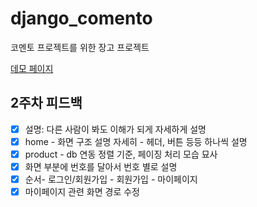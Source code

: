 # django_comento
코멘토 프로젝트를 위한 장고 프로젝트

[데모 페이지](http://144.24.67.193:4912)

## 2주차 피드백
- [x] 설명: 다른 사람이 봐도 이해가 되게 자세하게 설명
- [x] home - 화면 구조 설명 자세히 - 헤더, 버튼 등등 하나씩 설명
- [x] product - db 연동 정렬 기준, 페이징 처리 모습 묘사
- [x] 화면 부분에 번호를 달아서 번호 별로 설명
- [x] 순서- 로그인/회원가입 - 회원가입 - 마이페이지
- [x] 마이페이지 관련 화면 경로 수정